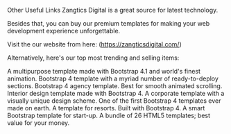 Other Useful Links
Zangtics Digital is a great source for latest technology.

Besides that, you can buy our premium templates for making your web development experience unforgettable.

Visit the our website from here: (https://zangticsdigital.com/)

Alternatively, here's our top most trending and selling items:

A multipurpose template made with Bootstrap 4.1 and world's finest animation.
Bootstrap 4 template with a myriad number of ready-to-deploy sections.
Bootstrap 4 agency template. Best for smooth animated scrolling.
Interior design template made with Bootstrap 4.
A corporate template with a visually unique design scheme.
One of the first Bootstrap 4 templates ever made on earth.
A template for resorts. Built with Bootstrap 4.
A smart Bootstrap template for start-up.
A bundle of 26 HTML5 templates; best value for your money.
